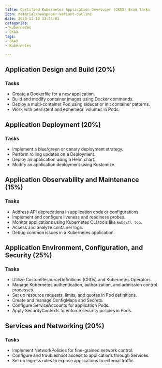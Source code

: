 ```yaml
---
title: Certified Kubernetes Application Developer (CKAD) Exam Tasks
icon: material/newspaper-variant-outline
date: 2023-11-18 13:34:01
categories:
- Kubernetes
- CKAD
tags:
- CKAD
- Kubernetes

---
```


## Application Design and Build (20%)

### Tasks

- Create a Dockerfile for a new application.
- Build and modify container images using Docker commands.
- Deploy a multi-container Pod using sidecar or init container patterns.
- Work with persistent and ephemeral volumes in Pods.

## Application Deployment (20%)

### Tasks

- Implement a blue/green or canary deployment strategy.
- Perform rolling updates on a Deployment.
- Deploy an application using a Helm chart.
- Modify an application deployment using Kustomize.

## Application Observability and Maintenance (15%)

### Tasks

- Address API deprecations in application code or configurations.
- Implement and configure liveness and readiness probes.
- Monitor applications using Kubernetes CLI tools like `kubectl top`.
- Access and analyze container logs.
- Debug common issues in a Kubernetes application.

## Application Environment, Configuration, and Security (25%)

### Tasks

- Utilize CustomResourceDefinitions (CRDs) and Kubernetes Operators.
- Manage Kubernetes authentication, authorization, and admission control processes.
- Set up resource requests, limits, and quotas in Pod definitions.
- Create and manage ConfigMaps and Secrets.
- Configure ServiceAccounts for application Pods.
- Apply SecurityContexts to enforce security policies in Pods.

## Services and Networking (20%)

### Tasks

- Implement NetworkPolicies for fine-grained network control.
- Configure and troubleshoot access to applications through Services.
- Set up Ingress rules to expose applications to external traffic.
